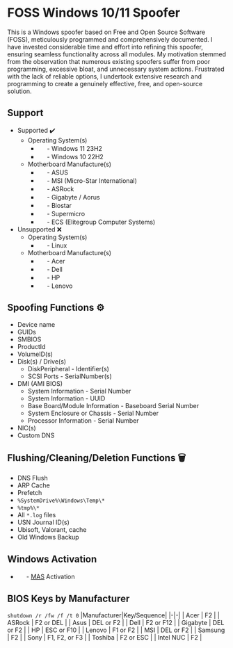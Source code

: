 # FOSS Windows 10/11 Spoofer
This is a Windows spoofer based on Free and Open Source Software (FOSS), meticulously programmed and comprehensively documented. I have invested considerable time and effort into refining this spoofer, ensuring seamless functionality across all modules. My motivation stemmed from the observation that numerous existing spoofers suffer from poor programming, excessive bloat, and unnecessary system actions. Frustrated with the lack of reliable options, I undertook extensive research and programming to create a genuinely effective, free, and open-source solution.

## Support
  * Supported ✔️
    * Operating System(s)
      * <img src="https://external-content.duckduckgo.com/ip3/www.microsoft.com.ico" width="16" height="16"> - Windows 11 23H2
      * <img src="https://external-content.duckduckgo.com/ip3/www.microsoft.com.ico" width="16" height="16"> - Windows 10 22H2
    * Motherboard Manufacture(s)
      * <img src="https://external-content.duckduckgo.com/ip3/www.asus.com.ico" width="16" height="16"> - ASUS
      * <img src="https://external-content.duckduckgo.com/ip3/us.msi.com.ico" width="16" height="16"> - MSI (Micro-Star International)
      * <img src="https://external-content.duckduckgo.com/ip3/www.asrock.com.ico" width="16" height="16"> - ASRock
      * <img src="https://external-content.duckduckgo.com/ip3/www.gigabyte.com.ico" width="16" height="16"> - Gigabyte / Aorus
      * <img src="https://external-content.duckduckgo.com/ip3/www.biostar-usa.com.ico" width="16" height="16"> - Biostar
      * <img src="https://external-content.duckduckgo.com/ip3/www.supermicro.com.ico" width="16" height="16"> - Supermicro
      * <img src="https://duckduckgo.com/i/c01ed58d.png" width="16" height="16"> - ECS (Elitegroup Computer Systems)
  * Unsupported ❌
    * Operating System(s)
      * <img src="https://external-content.duckduckgo.com/ip3/www.linux.org.ico" width="16" height="16"> - Linux
    * Motherboard Manufacture(s)
      * <img src="https://external-content.duckduckgo.com/ip3/www.acer.com.ico" width="16" height="16"> - Acer
      * <img src="https://external-content.duckduckgo.com/ip3/www.dell.com.ico" width="16" height="16"> - Dell
      * <img src="https://external-content.duckduckgo.com/ip3/www.hp.com.ico" width="16" height="16"> - HP
      * <img src="https://external-content.duckduckgo.com/ip3/www.lenovo.com.ico" width="16" height="16"> - Lenovo

## Spoofing Functions ⚙️
 * Device name
 * GUIDs
 * SMBIOS
 * ProductId
 * VolumeID(s)
 * Disk(s) / Drive(s)
   * DiskPeripheral - Identifier(s)
   * SCSI Ports - SerialNumber(s)
 * DMI (AMI BIOS)
   * System Information - Serial Number
   * System Information - UUID
   * Base Board/Module Information - Baseboard Serial Number
   * System Enclosure or Chassis - Serial Number
   * Processor Information - Serial Number
 * NIC(s)
 * Custom DNS

## Flushing/Cleaning/Deletion Functions 🗑️
 * DNS Flush
 * ARP Cache
 * Prefetch
 * `%SystemDrive%\Windows\Temp\*`
 * `%tmp%\*`
 * All `*.log` files
 * USN Journal ID(s)
 * Ubisoft, Valorant, cache
 * Old Windows Backup

## Windows Activation
 * <img src="https://external-content.duckduckgo.com/ip3/massgrave.dev.ico" width="16" height="16"> - [MAS](https://github.com/massgravel/Microsoft-Activation-Scripts) Activation

## BIOS Keys by Manufacturer
`
shutdown /r /fw /f /t 0
`
|Manufacturer|Key/Sequence|
|-|-|
| Acer | F2 |
| ASRock | F2 or DEL |
| Asus | DEL or F2 |
| Dell | F2 or F12 |
| Gigabyte | DEL or F2 |
| HP | ESC or F10 |
| Lenovo | F1 or F2 |
| MSI | DEL or F2 |
| Samsung | F2 |
| Sony | F1, F2, or F3 |
| Toshiba | F2 or ESC |
| Intel NUC | F2 |
